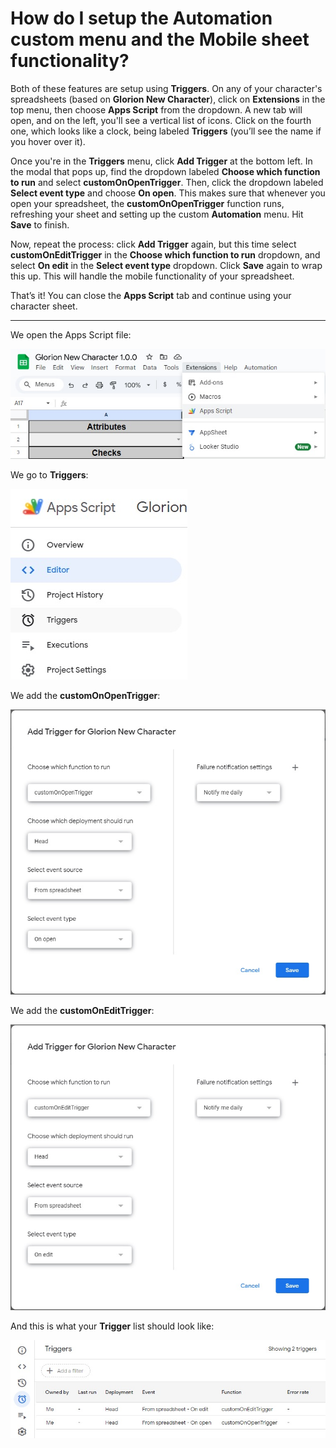 # How do I setup the Automation custom menu and the Mobile sheet functionality?

Both of these features are setup using **Triggers**. On any of your character's spreadsheets (based on **Glorion New Character**), click on **Extensions** in the top menu, then choose **Apps Script** from the dropdown. A new tab will open, and on the left, you'll see a vertical list of icons. Click on the fourth one, which looks like a clock, being labeled **Triggers** (you’ll see the name if you hover over it).

Once you're in the **Triggers** menu, click **Add Trigger** at the bottom left. In the modal that pops up, find the dropdown labeled **Choose which function to run** and select **customOnOpenTrigger**. Then, click the dropdown labeled **Select event type** and choose **On open**. This makes sure that whenever you open your spreadsheet, the **customOnOpenTrigger** function runs, refreshing your sheet and setting up the custom **Automation** menu. Hit **Save** to finish.

Now, repeat the process: click **Add Trigger** again, but this time select **customOnEditTrigger** in the **Choose which function to run** dropdown, and select **On edit** in the **Select event type** dropdown. Click **Save** again to wrap this up. This will handle the mobile functionality of your spreadsheet.

That’s it! You can close the **Apps Script** tab and continue using your character sheet.

---

We open the Apps Script file:

![Data Loss Action1](/Assets/Images/FAQ/3.How%20do%20I%20setup%20the%20Automation%20custom%20menu%20and%20the%20Mobile%20sheet%20functionality/1.extensions-apps-script.jpg)

We go to **Triggers**:

![Data Loss Action1](/Assets/Images/FAQ/3.How%20do%20I%20setup%20the%20Automation%20custom%20menu%20and%20the%20Mobile%20sheet%20functionality/2.menu-with-triggers.jpg)

We add the **customOnOpenTrigger**:

![Data Loss Action1](/Assets/Images/FAQ/3.How%20do%20I%20setup%20the%20Automation%20custom%20menu%20and%20the%20Mobile%20sheet%20functionality/3.on-open-trigger.jpg)

We add the **customOnEditTrigger**:

![Data Loss Action1](/Assets/Images/FAQ/3.How%20do%20I%20setup%20the%20Automation%20custom%20menu%20and%20the%20Mobile%20sheet%20functionality/4.on-edit-trigger.jpg)

And this is what your **Trigger** list should look like:

![Data Loss Action1](/Assets/Images/FAQ/3.How%20do%20I%20setup%20the%20Automation%20custom%20menu%20and%20the%20Mobile%20sheet%20functionality/5.triggers.jpg)
